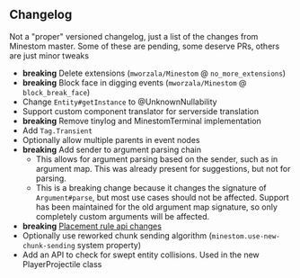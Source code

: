 ## Changelog
Not a "proper" versioned changelog, just a list of the changes from Minestom master.
Some of these are pending, some deserve PRs, others are just minor tweaks

* **breaking** Delete extensions (`mworzala/Minestom` @ `no_more_extensions`)
* **breaking** Block face in digging events (`mworzala/Minestom` @ `block_break_face`)
* Change `Entity#getInstance` to @UnknownNullability
* Support custom component translator for serverside translation
* **breaking** Remove tinylog and MinestomTerminal implementation
* Add `Tag.Transient`
* Optionally allow multiple parents in event nodes
* **breaking** Add sender to argument parsing chain
  * This allows for argument parsing based on the sender, such as in argument map. This was already present for suggestions, but not for parsing.
  * This is a breaking change because it changes the signature of `Argument#parse`, but most use cases should not be affected.
    Support has been maintained for the old argument map signature, so only completely custom arguments will be affected.
* **breaking** [Placement rule api changes](https://github.com/hollow-cube/minestom-ce/pull/20)
* Optionally use reworked chunk sending algorithm (`minestom.use-new-chunk-sending` system property)
* Add an API to check for swept entity collisions. Used in the new PlayerProjectile class
